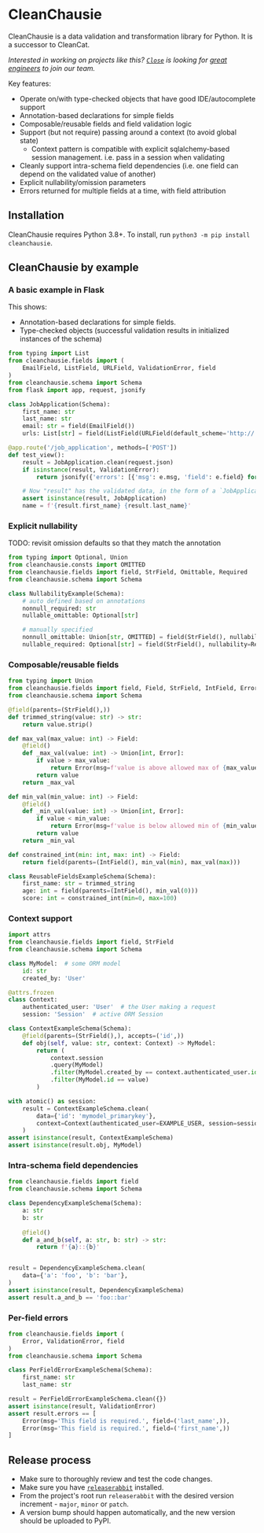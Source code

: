 # CleanChausie

CleanChausie is a data validation and transformation library for Python. It is a successor to CleanCat.

*Interested in working on projects like this? [`Close`](https://close.com) is looking for [great engineers](https://jobs.close.com) to join our team.*

Key features:

- Operate on/with type-checked objects that have good IDE/autocomplete support
- Annotation-based declarations for simple fields
- Composable/reusable fields and field validation logic
- Support (but not require) passing around a context (to avoid global state)
  - Context pattern is compatible with explicit sqlalchemy-based session management. i.e. pass in a session when validating
- Cleanly support intra-schema field dependencies (i.e. one field can depend on the validated value of another)
- Explicit nullability/omission parameters
- Errors returned for multiple fields at a time, with field attribution

## Installation

CleanChausie requires Python 3.8+.
To install, run `python3 -m pip install cleanchausie`.

## CleanChausie by example

### A basic example in Flask

This shows:

- Annotation-based declarations for simple fields.
- Type-checked objects (successful validation results in initialized instances of the schema)

```python
from typing import List
from cleanchausie.fields import (
    EmailField, ListField, URLField, ValidationError, field
)
from cleanchausie.schema import Schema
from flask import app, request, jsonify

class JobApplication(Schema):
    first_name: str
    last_name: str
    email: str = field(EmailField())
    urls: List[str] = field(ListField(URLField(default_scheme='http://')))

@app.route('/job_application', methods=['POST'])
def test_view():
    result = JobApplication.clean(request.json)
    if isinstance(result, ValidationError):
        return jsonify({'errors': [{'msg': e.msg, 'field': e.field} for e in result.errors] }), 400

    # Now "result" has the validated data, in the form of a `JobApplication` instance.
    assert isinstance(result, JobApplication)
    name = f'{result.first_name} {result.last_name}'
```

### Explicit nullability

TODO: revisit omission defaults so that they match the annotation

```python
from typing import Optional, Union
from cleanchausie.consts import OMITTED
from cleanchausie.fields import field, StrField, Omittable, Required
from cleanchausie.schema import Schema

class NullabilityExample(Schema):
    # auto defined based on annotations
    nonnull_required: str
    nullable_omittable: Optional[str]

    # manually specified
    nonnull_omittable: Union[str, OMITTED] = field(StrField(), nullability=Omittable(allow_none=False))
    nullable_required: Optional[str] = field(StrField(), nullability=Required(allow_none=True))
```

### Composable/reusable fields

```python
from typing import Union
from cleanchausie.fields import field, Field, StrField, IntField, Error
from cleanchausie.schema import Schema

@field(parents=(StrField(),))
def trimmed_string(value: str) -> str:
    return value.strip()

def max_val(max_value: int) -> Field:
    @field()
    def _max_val(value: int) -> Union[int, Error]:
        if value > max_value:
            return Error(msg=f'value is above allowed max of {max_value}')
        return value
    return _max_val

def min_val(min_value: int) -> Field:
    @field()
    def _min_val(value: int) -> Union[int, Error]:
        if value < min_value:
            return Error(msg=f'value is below allowed min of {min_value}')
        return value
    return _min_val

def constrained_int(min: int, max: int) -> Field:
    return field(parents=(IntField(), min_val(min), max_val(max)))

class ReusableFieldsExampleSchema(Schema):
    first_name: str = trimmed_string
    age: int = field(parents=(IntField(), min_val(0)))
    score: int = constrained_int(min=0, max=100)
```

### Context support

```python
import attrs
from cleanchausie.fields import field, StrField
from cleanchausie.schema import Schema

class MyModel:  # some ORM model
    id: str
    created_by: 'User'

@attrs.frozen
class Context:
    authenticated_user: 'User'  # the User making a request
    session: 'Session'  # active ORM Session

class ContextExampleSchema(Schema):
    @field(parents=(StrField(),), accepts=('id',))
    def obj(self, value: str, context: Context) -> MyModel:
        return (
            context.session
            .query(MyModel)
            .filter(MyModel.created_by == context.authenticated_user.id)
            .filter(MyModel.id == value)
        )

with atomic() as session:
    result = ContextExampleSchema.clean(
        data={'id': 'mymodel_primarykey'},
        context=Context(authenticated_user=EXAMPLE_USER, session=session)
    )
assert isinstance(result, ContextExampleSchema)
assert isinstance(result.obj, MyModel)
```

### Intra-schema field dependencies

```python
from cleanchausie.fields import field
from cleanchausie.schema import Schema

class DependencyExampleSchema(Schema):
    a: str
    b: str
    
    @field()
    def a_and_b(self, a: str, b: str) -> str:
        return f'{a}::{b}'


result = DependencyExampleSchema.clean(
    data={'a': 'foo', 'b': 'bar'},
)
assert isinstance(result, DependencyExampleSchema)
assert result.a_and_b == 'foo::bar'
```

### Per-field errors

```python
from cleanchausie.fields import (
    Error, ValidationError, field
)
from cleanchausie.schema import Schema

class PerFieldErrorExampleSchema(Schema):
    first_name: str
    last_name: str

result = PerFieldErrorExampleSchema.clean({})
assert isinstance(result, ValidationError)
assert result.errors == [
    Error(msg='This field is required.', field=('last_name',)),
    Error(msg='This field is required.', field=('first_name',))
]
```

## Release process

- Make sure to thoroughly review and test the code changes.
- Make sure you have [`releaserabbit`](https://github.com/closeio/releaserabbit) installed.
- From the project's root run `releaserabbit` with the desired version increment - `major`, `minor` or `patch`.
- A version bump should happen automatically, and the new version should be uploaded to PyPI.
